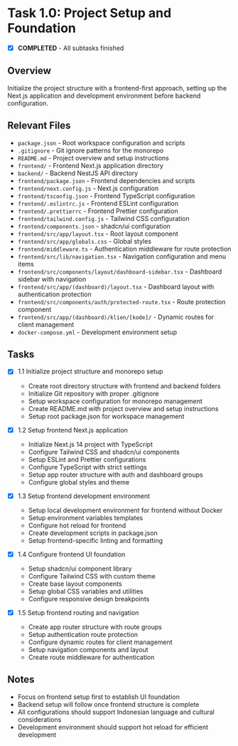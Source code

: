 # Task 1.0: Project Setup and Foundation

- [x] **COMPLETED** - All subtasks finished

## Overview
Initialize the project structure with a frontend-first approach, setting up the Next.js application and development environment before backend configuration.

## Relevant Files
- `package.json` - Root workspace configuration and scripts
- `.gitignore` - Git ignore patterns for the monorepo
- `README.md` - Project overview and setup instructions
- `frontend/` - Frontend Next.js application directory
- `backend/` - Backend NestJS API directory
- `frontend/package.json` - Frontend dependencies and scripts
- `frontend/next.config.js` - Next.js configuration
- `frontend/tsconfig.json` - Frontend TypeScript configuration
- `frontend/.eslintrc.js` - Frontend ESLint configuration
- `frontend/.prettierrc` - Frontend Prettier configuration
- `frontend/tailwind.config.js` - Tailwind CSS configuration
- `frontend/components.json` - shadcn/ui configuration
- `frontend/src/app/layout.tsx` - Root layout component
- `frontend/src/app/globals.css` - Global styles
- `frontend/middleware.ts` - Authentication middleware for route protection
- `frontend/src/lib/navigation.tsx` - Navigation configuration and menu items
- `frontend/src/components/layout/dashboard-sidebar.tsx` - Dashboard sidebar with navigation
- `frontend/src/app/(dashboard)/layout.tsx` - Dashboard layout with authentication protection
- `frontend/src/components/auth/protected-route.tsx` - Route protection component
- `frontend/src/app/(dashboard)/klien/[kode]/` - Dynamic routes for client management
- `docker-compose.yml` - Development environment setup

## Tasks

- [x] 1.1 Initialize project structure and monorepo setup
  - Create root directory structure with frontend and backend folders
  - Initialize Git repository with proper .gitignore
  - Setup workspace configuration for monorepo management
  - Create README.md with project overview and setup instructions
  - Setup root package.json for workspace management

- [x] 1.2 Setup frontend Next.js application
  - Initialize Next.js 14 project with TypeScript
  - Configure Tailwind CSS and shadcn/ui components
  - Setup ESLint and Prettier configurations
  - Configure TypeScript with strict settings
  - Setup app router structure with auth and dashboard groups
  - Configure global styles and theme

- [x] 1.3 Setup frontend development environment
  - Setup local development environment for frontend without Docker
  - Setup environment variables templates
  - Configure hot reload for frontend
  - Create development scripts in package.json
  - Setup frontend-specific linting and formatting

- [x] 1.4 Configure frontend UI foundation
  - Setup shadcn/ui component library
  - Configure Tailwind CSS with custom theme
  - Create base layout components
  - Setup global CSS variables and utilities
  - Configure responsive design breakpoints

- [x] 1.5 Setup frontend routing and navigation
  - Create app router structure with route groups
  - Setup authentication route protection
  - Configure dynamic routes for client management
  - Setup navigation components and layout
  - Create route middleware for authentication

## Notes
- Focus on frontend setup first to establish UI foundation
- Backend setup will follow once frontend structure is complete
- All configurations should support Indonesian language and cultural considerations
- Development environment should support hot reload for efficient development 